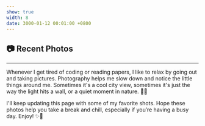 ```yaml
---
show: true
width: 8
date: 3000-01-12 00:01:00 +0800
---
```


<div class="p-4">
  <h2>📷 Recent Photos</h2>
  <hr />
  <p>
    Whenever I get tired of coding or reading papers, I like to relax by going out and taking pictures. Photography helps me slow down and notice the little things around me. Sometimes it's a cool city view, sometimes it's just the way the light hits a wall, or a quiet moment in nature. 🌿🌇
  </p>
  <p>
    I'll keep updating this page with some of my favorite shots. Hope these photos help you take a break and chill, especially if you’re having a busy day. Enjoy! ✨📸
  </p>
</div>
